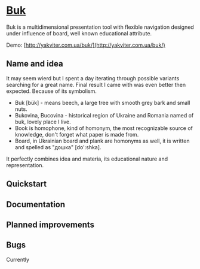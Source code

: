 # [Buk](http://yakviter.com.ua/buk/)
Buk is a multidimensional presentation tool with flexible navigation designed under influence of board, well known educational attribute.

Demo: [http://yakviter.com.ua/buk/](http://yakviter.com.ua/buk/)
## Name and idea
It may seem wierd but I spent a day iterating through possible variants searching for a great name. Final result I came with was even better then expected. Because of its symbolism.

- Buk [bük] - means beech, a large tree with smooth grey bark and small nuts.
- Bukovina, Bucovina - historical region of Ukraine and Romania named of buk, lovely place I live.
- Book is homophone, kind of homonym, the most recognizable source of knowledge, don't forget what paper is made from.
- Board, in Ukrainian board and plank are homonyms as well, it is written and spelled as "дошка" [do':shka].

It perfectly combines idea and materia, its educational nature and representation.

## Quickstart

## Documentation

## Planned improvements


## Bugs
Currently